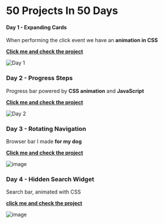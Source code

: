 # 50 Projects In 50 Days

#### Day 1 - Expanding Cards 

<p>When performing the click event we have an <strong>animation in CSS</strong></p>
<strong><a href="https://devoliveira-expanding-card.surge.sh">Click me and check the project</a></strong>


![Day 1](https://user-images.githubusercontent.com/98242025/158743223-6fa21b97-7282-4b29-815c-8080d8804d8b.png)

### Day 2 - Progress Steps

<p>Progress bar powered by <strong>CSS animation</strong> and <strong>JavaScript</strong></p>
<strong><a href="https://devoliveira-progress.surge.sh">Click me and check the project</a></strong>


![Day 2](https://user-images.githubusercontent.com/98242025/159135326-139f62b9-c18a-4a77-8bfa-9d69243c6ad3.png)

### Day 3 - Rotating Navigation 

<p>Browser bar I made <strong>for my dog</strong></p>
<strong><a href="https://devdog-saori.surge.sh/">Click me and check the project</a></strong>

![image](https://user-images.githubusercontent.com/98242025/163698418-4e60a125-b8c4-471c-a3cc-ddbafddce4de.png)

 ### Day 4 - Hidden Search Widget
 
 <p>Search bar, animated with CSS</p>
 <strong><a href="devoliveira-search.surge.sh">click me and check the project</a></strong>
 
 ![image](https://user-images.githubusercontent.com/98242025/178393333-5cd6c242-2784-4ab7-a584-240991210214.png)
